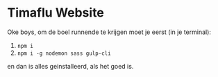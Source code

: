 # Timaflu Website

Oke boys, om de boel runnende te krijgen moet je eerst (in je terminal):

1. `npm i`
2. `npm i -g nodemon sass gulp-cli`

en dan is alles geinstalleerd, als het goed is.
